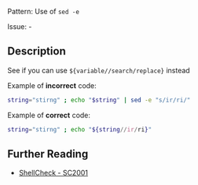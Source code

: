Pattern: Use of `sed -e`

Issue: -

## Description

See if you can use `${variable//search/replace}` instead

Example of **incorrect** code:

```sh
string="stirng" ; echo "$string" | sed -e "s/ir/ri/"
```

Example of **correct** code:

```sh
string="stirng" ; echo "${string//ir/ri}"
```

## Further Reading

* [ShellCheck - SC2001](https://github.com/koalaman/shellcheck/wiki/SC2001)
